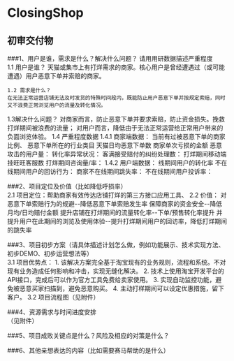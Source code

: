 ClosingShop
===========

初审交付物
-----------
###1、用户是谁，需求是什么？解决什么问题？ 请用用研数据描述严重程度 <br />
    1.1 用户是谁？
    天猫或集市上有打烊需求的商家。核心用户是曾经遭遇过（或可能遭遇）用户恶意下单并索赔的商家。<br />
    
    1.2 需求是什么？
    在无法正常运营店铺无法及时发货的特殊时间段内，既能防止用户恶意下单并按规定索赔，同时又不浪费正常浏览用户的流量及转化情况。
  1.3解决什么问题？
    对商家而言，防止恶意下单并要求索赔，防止资金损失。挽救打烊期间被浪费的流量；
    对用户而言，降低由于无法正常运营给正常用户带来的负面浏览体验。
  1.4 严重程度数据
    1.4.1 商家端数据：
      当前有过被恶意下单的商家比例、
      恶意下单所在的行业类目
      天猫日均恶意下单数
      商家单次亏损的金额
      恶意攻击的用户量：
      转化率异常状况：
      客满接受赔付的纠纷处理数：
      打烊期间移动端挂旺旺客服数
      打烊期间咨询量/率：
    1.4.2 用户端数据：
      线期间用户的转化率
      不在线期间用户的回访行为：
      商家不在线期间跳失率：
      不在线期间用户投诉率：

###2、项目定位及价值（比如降低呼损率）<br />
  2.1 项目定位：帮助商家有效传达店铺打烊的第三方接口应用工具、
  2.2 价值：
      对恶意下单索赔行为的规避--降低恶意下单索赔发生率
      保障商家的资金安全--降低月均/日均赔付金额
      提升店铺在打烊期间的流量转化率--下单/预售转化率提升
      并提升用户在此期间的浏览及使用体验--提升打烊期间用户的回访率，降低打烊期间的跳失率

###3、项目初步方案（请具体描述计划怎么做，例如功能展示、技术实现方法、初步DEMO、初步运营想法等）<br />
  3.1 项目优势点：
    1. 该解决方案完全基于淘宝现有的业务规则，流程和系统。不对现有业务造成任何影响和冲击，实现无缝化解决。
    2. 技术上使用淘宝开发平台的API接口，完成后可以作为官方工具免费给卖家使用。
    3. 实现自动监控功能，避免被恶意买家扫描到，避免恶意购买。
    4. 主动打样期间可以设定优惠措施，留下客户。
  3.2 项目流程图（见附件）

###4、资源需求与时间进度安排<br />
  （见附件）

###5、项目成败关键点是什么？风险及相应的对策是什么？<br />

###6、其他亲想表达的内容（比如需要赛马帮助的是什么）<br />
